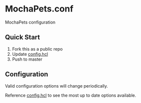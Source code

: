 # MochaPets.conf

MochaPets configuration

## Quick Start

1. Fork this as a public repo
1. Update [config.hcl](./config.hcl)
1. Push to master

## Configuration

Valid configuration options will change periodically.

Reference [config.hcl](./config.hcl) to see the most up to date options available.
